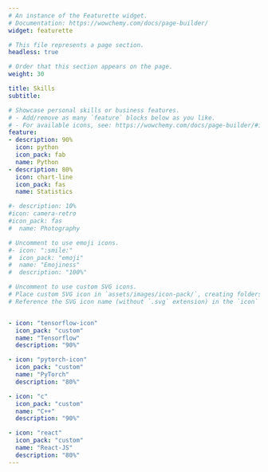 ```yaml
---
# An instance of the Featurette widget.
# Documentation: https://wowchemy.com/docs/page-builder/
widget: featurette

# This file represents a page section.
headless: true

# Order that this section appears on the page.
weight: 30

title: Skills
subtitle:

# Showcase personal skills or business features.
# - Add/remove as many `feature` blocks below as you like.
# - For available icons, see: https://wowchemy.com/docs/page-builder/#icons
feature:
- description: 90%
  icon: python
  icon_pack: fab
  name: Python
- description: 80%
  icon: chart-line
  icon_pack: fas
  name: Statistics

#- description: 10%
#icon: camera-retro
#icon_pack: fas
#  name: Photography

# Uncomment to use emoji icons.
#- icon: ":smile:"
#  icon_pack: "emoji"
#  name: "Emojiness"
#  description: "100%"  

# Uncomment to use custom SVG icons.
# Place custom SVG icon in `assets/images/icon-pack/`, creating folders if necessary.
# Reference the SVG icon name (without `.svg` extension) in the `icon` field.


- icon: "tensorflow-icon"
  icon_pack: "custom"
  name: "Tensorflow"
  description: "90%"

- icon: "pytorch-icon"
  icon_pack: "custom"
  name: "PyTorch"
  description: "80%"

- icon: "c"
  icon_pack: "custom"
  name: "C++"
  description: "90%"

- icon: "react"
  icon_pack: "custom"
  name: "React-JS"
  description: "80%"  
---
```

